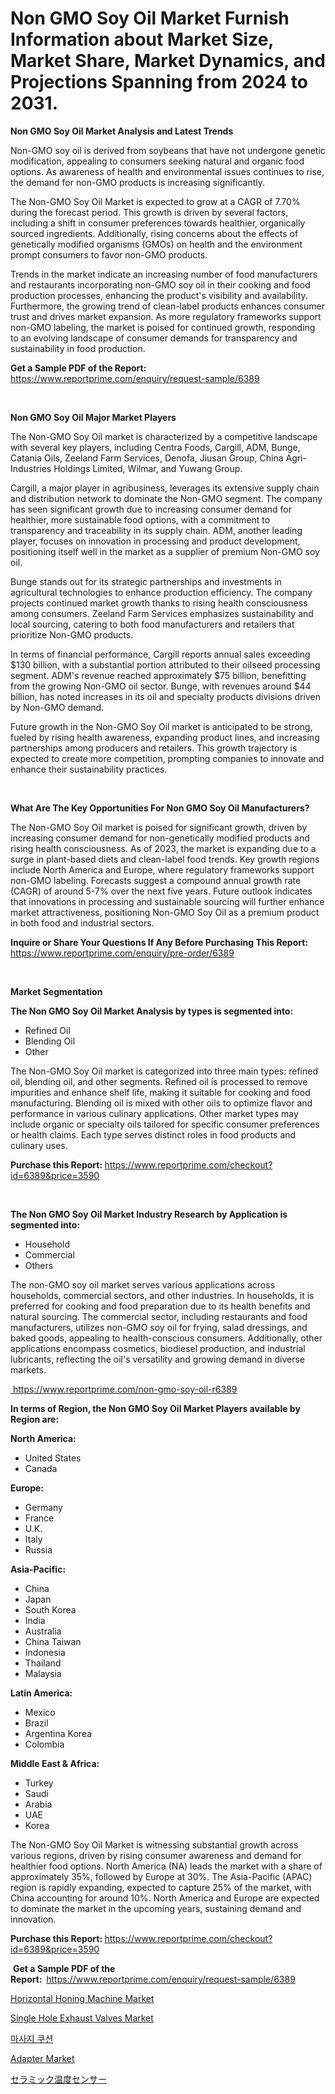 <p><h1>Non GMO Soy Oil Market Furnish Information about Market Size, Market Share, Market Dynamics, and Projections Spanning from 2024 to 2031.</h1></p><p><strong>Non GMO Soy Oil Market Analysis and Latest Trends</strong></p>
<p><p>Non-GMO soy oil is derived from soybeans that have not undergone genetic modification, appealing to consumers seeking natural and organic food options. As awareness of health and environmental issues continues to rise, the demand for non-GMO products is increasing significantly.</p><p>The Non-GMO Soy Oil Market is expected to grow at a CAGR of 7.70% during the forecast period. This growth is driven by several factors, including a shift in consumer preferences towards healthier, organically sourced ingredients. Additionally, rising concerns about the effects of genetically modified organisms (GMOs) on health and the environment prompt consumers to favor non-GMO products.</p><p>Trends in the market indicate an increasing number of food manufacturers and restaurants incorporating non-GMO soy oil in their cooking and food production processes, enhancing the product's visibility and availability. Furthermore, the growing trend of clean-label products enhances consumer trust and drives market expansion. As more regulatory frameworks support non-GMO labeling, the market is poised for continued growth, responding to an evolving landscape of consumer demands for transparency and sustainability in food production.</p></p>
<p><strong>Get a Sample PDF of the Report:&nbsp;</strong> <a href="https://www.reportprime.com/enquiry/request-sample/6389">https://www.reportprime.com/enquiry/request-sample/6389</a></p>
<p>&nbsp;</p>
<p><strong>Non GMO Soy Oil Major Market Players</strong></p>
<p><p>The Non-GMO Soy Oil market is characterized by a competitive landscape with several key players, including Centra Foods, Cargill, ADM, Bunge, Catania Oils, Zeeland Farm Services, Denofa, Jiusan Group, China Agri-Industries Holdings Limited, Wilmar, and Yuwang Group.</p><p>Cargill, a major player in agribusiness, leverages its extensive supply chain and distribution network to dominate the Non-GMO segment. The company has seen significant growth due to increasing consumer demand for healthier, more sustainable food options, with a commitment to transparency and traceability in its supply chain. ADM, another leading player, focuses on innovation in processing and product development, positioning itself well in the market as a supplier of premium Non-GMO soy oil.</p><p>Bunge stands out for its strategic partnerships and investments in agricultural technologies to enhance production efficiency. The company projects continued market growth thanks to rising health consciousness among consumers. Zeeland Farm Services emphasizes sustainability and local sourcing, catering to both food manufacturers and retailers that prioritize Non-GMO products.</p><p>In terms of financial performance, Cargill reports annual sales exceeding $130 billion, with a substantial portion attributed to their oilseed processing segment. ADM's revenue reached approximately $75 billion, benefitting from the growing Non-GMO oil sector. Bunge, with revenues around $44 billion, has noted increases in its oil and specialty products divisions driven by Non-GMO demand.</p><p>Future growth in the Non-GMO Soy Oil market is anticipated to be strong, fueled by rising health awareness, expanding product lines, and increasing partnerships among producers and retailers. This growth trajectory is expected to create more competition, prompting companies to innovate and enhance their sustainability practices.</p></p>
<p>&nbsp;</p>
<p><strong>What Are The Key Opportunities For Non GMO Soy Oil Manufacturers?</strong></p>
<p><p>The Non-GMO Soy Oil market is poised for significant growth, driven by increasing consumer demand for non-genetically modified products and rising health consciousness. As of 2023, the market is expanding due to a surge in plant-based diets and clean-label food trends. Key growth regions include North America and Europe, where regulatory frameworks support non-GMO labeling. Forecasts suggest a compound annual growth rate (CAGR) of around 5-7% over the next five years. Future outlook indicates that innovations in processing and sustainable sourcing will further enhance market attractiveness, positioning Non-GMO Soy Oil as a premium product in both food and industrial sectors.</p></p>
<p><strong>Inquire or Share Your Questions If Any Before Purchasing This Report:</strong> <a href="https://www.reportprime.com/enquiry/pre-order/6389">https://www.reportprime.com/enquiry/pre-order/6389</a></p>
<p>&nbsp;</p>
<p><strong>Market Segmentation</strong></p>
<p><strong>The Non GMO Soy Oil Market Analysis by types is segmented into:</strong></p>
<p><ul><li>Refined Oil</li><li>Blending Oil</li><li>Other</li></ul></p>
<p><p>The Non-GMO Soy Oil market is categorized into three main types: refined oil, blending oil, and other segments. Refined oil is processed to remove impurities and enhance shelf life, making it suitable for cooking and food manufacturing. Blending oil is mixed with other oils to optimize flavor and performance in various culinary applications. Other market types may include organic or specialty oils tailored for specific consumer preferences or health claims. Each type serves distinct roles in food products and culinary uses.</p></p>
<p><strong>Purchase this Report:&nbsp;</strong><a href="https://www.reportprime.com/checkout?id=6389&price=3590">https://www.reportprime.com/checkout?id=6389&price=3590</a></p>
<p>&nbsp;</p>
<p><strong>The Non GMO Soy Oil Market Industry Research by Application is segmented into:</strong></p>
<p><ul><li>Household</li><li>Commercial</li><li>Others</li></ul></p>
<p><p>The non-GMO soy oil market serves various applications across households, commercial sectors, and other industries. In households, it is preferred for cooking and food preparation due to its health benefits and natural sourcing. The commercial sector, including restaurants and food manufacturers, utilizes non-GMO soy oil for frying, salad dressings, and baked goods, appealing to health-conscious consumers. Additionally, other applications encompass cosmetics, biodiesel production, and industrial lubricants, reflecting the oil's versatility and growing demand in diverse markets.</p></p>
<p><a href="https://www.reportprime.com/non-gmo-soy-oil-r6389">&nbsp;https://www.reportprime.com/non-gmo-soy-oil-r6389</a></p>
<p><strong>In terms of Region, the Non GMO Soy Oil Market Players available by Region are:</strong></p>
<p>
    <p> <strong> North America: </strong>
        <ul>
            <li>United States</li>
            <li>Canada</li>
        </ul>
        </p> 
    <p> <strong> Europe: </strong>
        <ul>
            <li>Germany</li>
            <li>France</li>
            <li>U.K.</li>
            <li>Italy</li>
            <li>Russia</li>
        </ul>
        </p> 
    <p> <strong> Asia-Pacific: </strong>
        <ul>
            <li>China</li>
            <li>Japan</li>
            <li>South Korea</li>
            <li>India</li>
            <li>Australia</li>
            <li>China Taiwan</li>
            <li>Indonesia</li>
            <li>Thailand</li>
            <li>Malaysia</li>
        </ul>
        </p> 
    <p> <strong> Latin America: </strong>
        <ul>
            <li>Mexico</li>
            <li>Brazil</li>
            <li>Argentina Korea</li>
            <li>Colombia</li>
        </ul>
        </p> 
    <p> <strong> Middle East & Africa: </strong>
        <ul>
            <li>Turkey</li>
            <li>Saudi</li>
            <li>Arabia</li>
            <li>UAE</li>
            <li>Korea</li>
        </ul>
    </p>
    </p>
<p><p>The Non-GMO Soy Oil Market is witnessing substantial growth across various regions, driven by rising consumer awareness and demand for healthier food options. North America (NA) leads the market with a share of approximately 35%, followed by Europe at 30%. The Asia-Pacific (APAC) region is rapidly expanding, expected to capture 25% of the market, with China accounting for around 10%. North America and Europe are expected to dominate the market in the upcoming years, sustaining demand and innovation.</p></p>
<p><strong>Purchase this Report: </strong><a href="https://www.reportprime.com/checkout?id=6389&price=3590">https://www.reportprime.com/checkout?id=6389&price=3590</a></p>
<p>&nbsp;<strong>Get a Sample PDF of the Report:&nbsp;&nbsp;</strong><a href="https://www.reportprime.com/enquiry/request-sample/6389">https://www.reportprime.com/enquiry/request-sample/6389</a></p>
<p><strong></strong></p>
<p><p><a href="https://medium.com/@keith.sutherland8067/horizontal-honing-machine-market-industry-trends-and-forecast-for-period-from-2024-to-2031-13bae13ea1db">Horizontal Honing Machine Market</a></p><p><a href="https://issuu.com/reportprime-2/docs/single-hole-exhaust-valves-market-s_526f948ed5d515">Single Hole Exhaust Valves Market</a></p><p><a href="https://medium.com/@macking460/%EB%A7%88%EC%82%AC%EC%A7%80-%EC%BF%A0%EC%85%98-%EC%8B%9C%EC%9E%A5-%EC%A1%B0%EC%82%AC-%EB%B3%B4%EA%B3%A0%EC%84%9C-2031%EB%85%84%EA%B9%8C%EC%A7%80-10-3-%EC%9D%98-cagr%EB%A1%9C-%EC%84%B1%EC%9E%A5%ED%95%98%EB%8A%94-%EB%A7%88%EC%82%AC%EC%A7%80-%EC%BF%A0%EC%85%98-%EC%8B%9C%EC%9E%A5%EC%9D%98-%EC%8B%9C%EC%9E%A5-%EA%B7%9C%EB%AA%A8-%EB%B0%8F-%EC%88%98%EC%9D%B5-%EB%B6%84%EC%84%9D-%ED%83%90%EC%83%89-18063b8c2fd6">마사지 쿠션</a></p><p><a href="https://www.linkedin.com/pulse/global-adapter-market-size-share-analysis-product-8u3oc?trackingId=bZ3hERU4SAmiPfPO2Wor2g%3D%3D">Adapter Market</a></p><p><a href="https://medium.com/@vadkqfca47/%E3%82%B0%E3%83%AD%E3%83%BC%E3%83%90%E3%83%AB%E3%82%BB%E3%83%A9%E3%83%9F%E3%83%83%E3%82%AF%E6%B8%A9%E5%BA%A6%E3%82%BB%E3%83%B3%E3%82%B5%E3%83%BC%E5%B8%82%E5%A0%B4%E3%81%AE%E5%8B%95%E5%90%91-2024%E5%B9%B4%E3%81%8B%E3%82%892031%E5%B9%B4%E3%81%BE%E3%81%A7-%E3%81%AE%E6%88%90%E9%95%B7%E6%A9%9F%E4%BC%9A%E3%81%A8%E8%AA%B2%E9%A1%8C%E3%81%AB%E9%96%A2%E3%81%99%E3%82%8B%E8%A6%8B%E8%A7%A3-f6472a806bc8">セラミック温度センサー</a></p></p>
